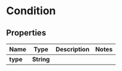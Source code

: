 

# Condition


## Properties

| Name | Type | Description | Notes |
|------------ | ------------- | ------------- | -------------|
|**type** | **String** |  |  |



